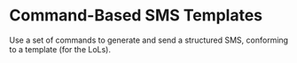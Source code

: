 # Command-Based SMS Templates
Use a set of commands to generate and send a structured SMS, conforming to a template (for the LoLs).

